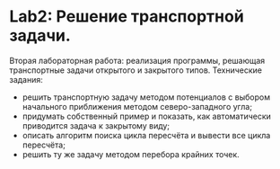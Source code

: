# Lab2: Решение транспортной задачи.
Вторая лабораторная работа: реализация программы, решающая транспортные задачи открытого и закрытого типов.
Технические задания:
- решить транспортную задачу методом потенциалов с выбором начального приближения методом северо-западного угла;
- придумать собственный пример и показать, как автоматически приводится задача к закрытому виду;
- описать алгоритм поиска цикла пересчёта и вывести все цикла пересчёта;
- решить ту же задачу методом перебора крайних точек.
